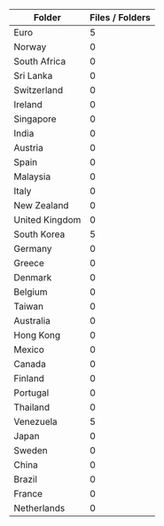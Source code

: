 | Folder         |   Files / Folders |
|----------------|-------------------|
| Euro           |                 5 |
| Norway         |                 0 |
| South Africa   |                 0 |
| Sri Lanka      |                 0 |
| Switzerland    |                 0 |
| Ireland        |                 0 |
| Singapore      |                 0 |
| India          |                 0 |
| Austria        |                 0 |
| Spain          |                 0 |
| Malaysia       |                 0 |
| Italy          |                 0 |
| New Zealand    |                 0 |
| United Kingdom |                 0 |
| South Korea    |                 5 |
| Germany        |                 0 |
| Greece         |                 0 |
| Denmark        |                 0 |
| Belgium        |                 0 |
| Taiwan         |                 0 |
| Australia      |                 0 |
| Hong Kong      |                 0 |
| Mexico         |                 0 |
| Canada         |                 0 |
| Finland        |                 0 |
| Portugal       |                 0 |
| Thailand       |                 0 |
| Venezuela      |                 5 |
| Japan          |                 0 |
| Sweden         |                 0 |
| China          |                 0 |
| Brazil         |                 0 |
| France         |                 0 |
| Netherlands    |                 0 |